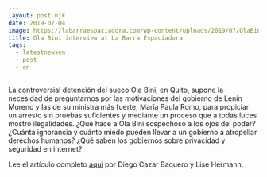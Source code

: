 ```yaml
---
layout: post.njk
date: 2019-07-04
image: https://labarraespaciadora.com/wp-content/uploads/2019/07/OlaBin-Barrera-4040.jpg
title: Ola Bini interview at La Barra Espaciadora
tags:
  - latestnewsen
  - post
  - en
---
```

La controversial detención del sueco Ola Bini, en Quito, supone la necesidad de preguntarnos por las motivaciones del gobierno de Lenín Moreno y las de su ministra más fuerte, María Paula Romo, para propiciar un arresto sin pruebas suficientes y mediante un proceso que a todas luces mostró ilegalidades. ¿Qué hace a Ola Bini sospechoso a los ojos del poder? ¿Cuánta ignorancia y cuánto miedo pueden llevar a un gobierno a atropellar derechos humanos? ¿Qué saben los gobiernos sobre privacidad y seguridad en internet?

Lee el artículo completo [aquí](https://labarraespaciadora.com/entrevistas/ola-bini-libertad/) por Diego Cazar Baquero y Lise Hermann.

